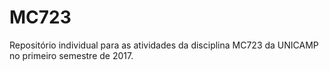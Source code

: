 # MC723
Repositório individual para as atividades da disciplina MC723 da UNICAMP no primeiro semestre de 2017.
